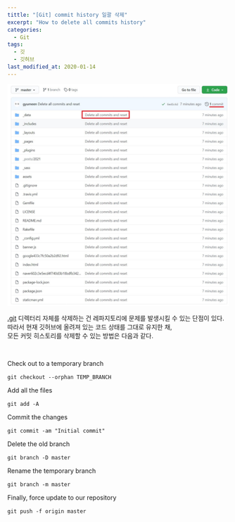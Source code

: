 ```yaml
---
tittle: "[Git] commit history 일괄 삭제"
excerpt: "How to delete all commits history"
categories:
  - Git
tags:
  - 깃
  - 깃허브
last_modified_at: 2020-01-14
---
```


![](https://github.com/gyumeen/blog-images/blob/main/2021/01/Delete%20commits%20history/1.jpg?raw=true)

<U>.git</U> 디렉터리 자체를 삭제하는 건 레파지토리에 문제를 발생시킬 수 있는 단점이 있다.  
따라서 현재 깃허브에 올려져 있는 코드 상태를 그대로 유지한 채,  
모든 커밋 히스토리를 삭제할 수 있는 방법은 다음과 같다.

<br/>

Check out to a temporary branch  

```console
git checkout --orphan TEMP_BRANCH
```

Add all the files

```
git add -A
```

Commit the changes  

```
git commit -am "Initial commit"
```

Delete the old branch

```
git branch -D master
```

Rename the temporary branch  

```
git branch -m master
```

Finally, force update to our repository  

```
git push -f origin master
```

  
